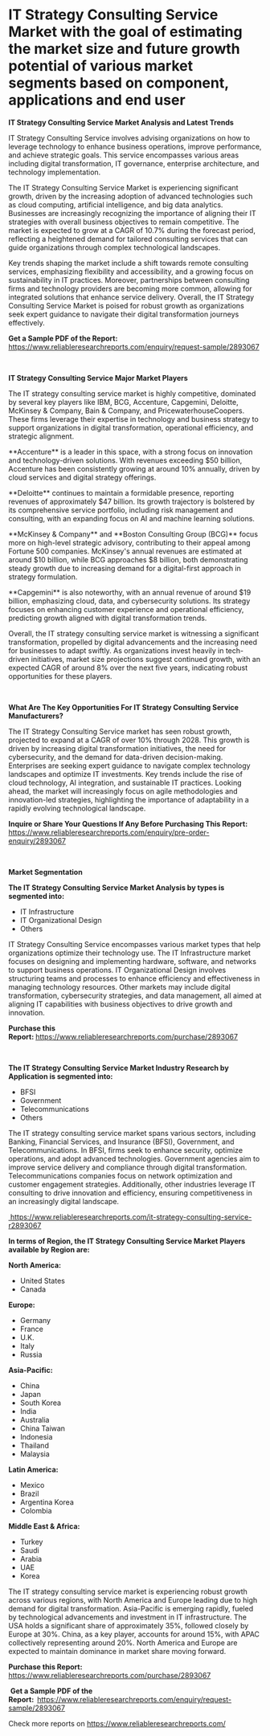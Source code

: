 <p><h1>IT Strategy Consulting Service Market with the goal of estimating the market size and future growth potential of various market segments based on component, applications and end user</h1></p><p><strong>IT Strategy Consulting Service Market Analysis and Latest Trends</strong></p>
<p><p>IT Strategy Consulting Service involves advising organizations on how to leverage technology to enhance business operations, improve performance, and achieve strategic goals. This service encompasses various areas including digital transformation, IT governance, enterprise architecture, and technology implementation.</p><p>The IT Strategy Consulting Service Market is experiencing significant growth, driven by the increasing adoption of advanced technologies such as cloud computing, artificial intelligence, and big data analytics. Businesses are increasingly recognizing the importance of aligning their IT strategies with overall business objectives to remain competitive. The market is expected to grow at a CAGR of 10.7% during the forecast period, reflecting a heightened demand for tailored consulting services that can guide organizations through complex technological landscapes.</p><p>Key trends shaping the market include a shift towards remote consulting services, emphasizing flexibility and accessibility, and a growing focus on sustainability in IT practices. Moreover, partnerships between consulting firms and technology providers are becoming more common, allowing for integrated solutions that enhance service delivery. Overall, the IT Strategy Consulting Service Market is poised for robust growth as organizations seek expert guidance to navigate their digital transformation journeys effectively.</p></p>
<p><strong>Get a Sample PDF of the Report:&nbsp;</strong> <a href="https://www.reliableresearchreports.com/enquiry/request-sample/2893067?utm_campaign=2743&utm_medium=2&utm_source=Github&utm_content=ia&utm_term=15032025&utm_id=it-strategy-consulting-service">https://www.reliableresearchreports.com/enquiry/request-sample/2893067</a></p>
<p>&nbsp;</p>
<p><strong>IT Strategy Consulting Service Major Market Players</strong></p>
<p><p>The IT strategy consulting service market is highly competitive, dominated by several key players like IBM, BCG, Accenture, Capgemini, Deloitte, McKinsey & Company, Bain & Company, and PricewaterhouseCoopers. These firms leverage their expertise in technology and business strategy to support organizations in digital transformation, operational efficiency, and strategic alignment.</p><p>**Accenture** is a leader in this space, with a strong focus on innovation and technology-driven solutions. With revenues exceeding $50 billion, Accenture has been consistently growing at around 10% annually, driven by cloud services and digital strategy offerings.</p><p>**Deloitte** continues to maintain a formidable presence, reporting revenues of approximately $47 billion. Its growth trajectory is bolstered by its comprehensive service portfolio, including risk management and consulting, with an expanding focus on AI and machine learning solutions.</p><p>**McKinsey & Company** and **Boston Consulting Group (BCG)** focus more on high-level strategic advisory, contributing to their appeal among Fortune 500 companies. McKinsey's annual revenues are estimated at around $10 billion, while BCG approaches $8 billion, both demonstrating steady growth due to increasing demand for a digital-first approach in strategy formulation.</p><p>**Capgemini** is also noteworthy, with an annual revenue of around $19 billion, emphasizing cloud, data, and cybersecurity solutions. Its strategy focuses on enhancing customer experience and operational efficiency, predicting growth aligned with digital transformation trends.</p><p>Overall, the IT strategy consulting service market is witnessing a significant transformation, propelled by digital advancements and the increasing need for businesses to adapt swiftly. As organizations invest heavily in tech-driven initiatives, market size projections suggest continued growth, with an expected CAGR of around 8% over the next five years, indicating robust opportunities for these players.</p></p>
<p>&nbsp;</p>
<p><strong>What Are The Key Opportunities For IT Strategy Consulting Service Manufacturers?</strong></p>
<p><p>The IT Strategy Consulting Service market has seen robust growth, projected to expand at a CAGR of over 10% through 2028. This growth is driven by increasing digital transformation initiatives, the need for cybersecurity, and the demand for data-driven decision-making. Enterprises are seeking expert guidance to navigate complex technology landscapes and optimize IT investments. Key trends include the rise of cloud technology, AI integration, and sustainable IT practices. Looking ahead, the market will increasingly focus on agile methodologies and innovation-led strategies, highlighting the importance of adaptability in a rapidly evolving technological landscape.</p></p>
<p><strong>Inquire or Share Your Questions If Any Before Purchasing This Report:</strong> <a href="https://www.reliableresearchreports.com/enquiry/pre-order-enquiry/2893067?utm_campaign=2743&utm_medium=2&utm_source=Github&utm_content=ia&utm_term=15032025&utm_id=it-strategy-consulting-service">https://www.reliableresearchreports.com/enquiry/pre-order-enquiry/2893067</a></p>
<p>&nbsp;</p>
<p><strong>Market Segmentation</strong></p>
<p><strong>The IT Strategy Consulting Service Market Analysis by types is segmented into:</strong></p>
<p><ul><li>IT Infrastructure</li><li>IT Organizational Design</li><li>Others</li></ul></p>
<p><p>IT Strategy Consulting Service encompasses various market types that help organizations optimize their technology use. The IT Infrastructure market focuses on designing and implementing hardware, software, and networks to support business operations. IT Organizational Design involves structuring teams and processes to enhance efficiency and effectiveness in managing technology resources. Other markets may include digital transformation, cybersecurity strategies, and data management, all aimed at aligning IT capabilities with business objectives to drive growth and innovation.</p></p>
<p><strong>Purchase this Report:&nbsp;</strong><a href="https://www.reliableresearchreports.com/purchase/2893067?utm_campaign=2743&utm_medium=2&utm_source=Github&utm_content=ia&utm_term=15032025&utm_id=it-strategy-consulting-service">https://www.reliableresearchreports.com/purchase/2893067</a></p>
<p>&nbsp;</p>
<p><strong>The IT Strategy Consulting Service Market Industry Research by Application is segmented into:</strong></p>
<p><ul><li>BFSI</li><li>Government</li><li>Telecommunications</li><li>Others</li></ul></p>
<p><p>The IT strategy consulting service market spans various sectors, including Banking, Financial Services, and Insurance (BFSI), Government, and Telecommunications. In BFSI, firms seek to enhance security, optimize operations, and adopt advanced technologies. Government agencies aim to improve service delivery and compliance through digital transformation. Telecommunications companies focus on network optimization and customer engagement strategies. Additionally, other industries leverage IT consulting to drive innovation and efficiency, ensuring competitiveness in an increasingly digital landscape.</p></p>
<p><a href="https://www.reliableresearchreports.com/it-strategy-consulting-service-r2893067?utm_campaign=2743&utm_medium=2&utm_source=Github&utm_content=ia&utm_term=15032025&utm_id=it-strategy-consulting-service">&nbsp;https://www.reliableresearchreports.com/it-strategy-consulting-service-r2893067</a></p>
<p><strong>In terms of Region, the IT Strategy Consulting Service Market Players available by Region are:</strong></p>
<p>
    <p> <strong> North America: </strong>
        <ul>
            <li>United States</li>
            <li>Canada</li>
        </ul>
        </p> 
    <p> <strong> Europe: </strong>
        <ul>
            <li>Germany</li>
            <li>France</li>
            <li>U.K.</li>
            <li>Italy</li>
            <li>Russia</li>
        </ul>
        </p> 
    <p> <strong> Asia-Pacific: </strong>
        <ul>
            <li>China</li>
            <li>Japan</li>
            <li>South Korea</li>
            <li>India</li>
            <li>Australia</li>
            <li>China Taiwan</li>
            <li>Indonesia</li>
            <li>Thailand</li>
            <li>Malaysia</li>
        </ul>
        </p> 
    <p> <strong> Latin America: </strong>
        <ul>
            <li>Mexico</li>
            <li>Brazil</li>
            <li>Argentina Korea</li>
            <li>Colombia</li>
        </ul>
        </p> 
    <p> <strong> Middle East & Africa: </strong>
        <ul>
            <li>Turkey</li>
            <li>Saudi</li>
            <li>Arabia</li>
            <li>UAE</li>
            <li>Korea</li>
        </ul>
    </p>
    </p>
<p><p>The IT strategy consulting service market is experiencing robust growth across various regions, with North America and Europe leading due to high demand for digital transformation. Asia-Pacific is emerging rapidly, fueled by technological advancements and investment in IT infrastructure. The USA holds a significant share of approximately 35%, followed closely by Europe at 30%. China, as a key player, accounts for around 15%, with APAC collectively representing around 20%. North America and Europe are expected to maintain dominance in market share moving forward.</p></p>
<p><strong>Purchase this Report: </strong><a href="https://www.reliableresearchreports.com/purchase/2893067?utm_campaign=2743&utm_medium=2&utm_source=Github&utm_content=ia&utm_term=15032025&utm_id=it-strategy-consulting-service">https://www.reliableresearchreports.com/purchase/2893067</a></p>
<p>&nbsp;<strong>Get a Sample PDF of the Report:&nbsp;&nbsp;</strong><a href="https://www.reliableresearchreports.com/enquiry/request-sample/2893067?utm_campaign=2743&utm_medium=2&utm_source=Github&utm_content=ia&utm_term=15032025&utm_id=it-strategy-consulting-service">https://www.reliableresearchreports.com/enquiry/request-sample/2893067</a></p>
<p><strong></strong></p>
<p>Check more reports on <a href="https://www.reliableresearchreports.com/?utm_campaign=2743&utm_medium=2&utm_source=Github&utm_content=ia&utm_term=15032025&utm_id=it-strategy-consulting-service">https://www.reliableresearchreports.com/</a></p>